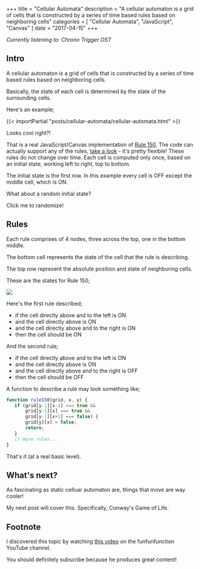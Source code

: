 +++
title = "Cellular Automata"
description = "A cellular automaton is a grid of cells that is constructed by a series of time based rules based on neighboring cells"
categories = [
    "Cellular Automata",
    "JavaScript",
    "Canvas"
]
date = "2017-04-15"
+++

*Currently listening to: Chrono Trigger OST*

## Intro

A cellular automaton is a grid of cells that is constructed by a series of time based rules based on neighboring cells.

Basically, the state of each cell is determined by the state of the surrounding cells.

Here's an example;

{{< importPartial "posts/cellular-automata/cellular-automata.html" >}}

Looks cool right?!

That is a real JavaScript/Canvas implementation of [Rule 150](http://atlas.wolfram.com/01/01/150/). The code can actually support any of the rules, [take a look](https://github.com/arrwhidev/cellular-automata/blob/master/wolfram.js) - it's pretty flexible! These rules do not change over time. Each cell is computed only once, based on an initial state, working left to right, top to bottom.

The initial state is the first row. In this example every cell is OFF except the middle cell, which is ON.

What about a random initial state?

<a onclick="w.toggleRandom()">Click me to randomize!</a>

## Rules

Each rule comprises of 4 nodes, three across the top, one in the bottom middle.

The bottom cell represents the state of the cell that the rule is describing.

The top row represent the absolute position and state of neighboring cells.

These are the states for Rule 150;

![](http://atlas.wolfram.com/01/01/150/01_01_4_150.gif)

Here's the first rule described;

  - if the cell directly above and to the left is ON
  - and the cell directly above is ON
  - and the cell directly above and to the right is ON
  - then the cell should be ON

And the second rule;

 - if the cell directly above and to the left is ON
 - and the cell directly above is ON
 - and the cell directly above and to the right is OFF
 - then the cell should be OFF

 A function to describe a rule may look something like;

 ```javascript
function rule150(grid, x, y) {
    if (grid[y-1][x-1] === true &&
        grid[y-1][x] === true &&
        grid[y-1][x+1] === false) {
        grid[y][x] = false;
        return;
    }
    // more rules...
}
```

That's it (at a real basic level).

## What's next?

As fascinating as static celluar automaton are, things that move are way cooler!

My next post will cover this. Specifically, Conway's Game of Life.

## Footnote

I discovered this topic by watching [this video](https://youtu.be/bc-fVdbjAwk) on the funfunfunction YouTube channel.

You should definitely subscribe because he produces great content!
